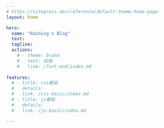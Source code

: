 ```yaml
---
# https://vitepress.dev/reference/default-theme-home-page
layout: home

hero:
  name: "Ra1ning's Blog"
  text: 
  tagline: 
  actions:
    # - theme: brand
    #   text: 前端
    #   link: /font-end/index.md
   
features:
  # - title: css基础
  #   details: 
  #   link: /css-basic/index.md  
  # - title: js基础
  #   details: 
  #   link: /js-basic/index.md

---
```


